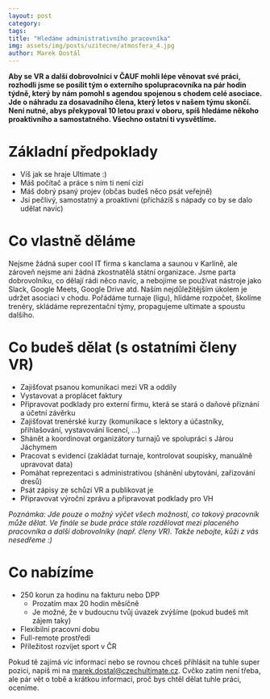 ```yaml
---
layout: post
category: 
tags:
title: "Hledáme administrativního pracovníka"
img: assets/img/posts/uzitecne/atmosfera_4.jpg
author: Marek Dostál
---
```


**Aby se VR a další dobrovolníci v ČAUF mohli lépe věnovat své práci, rozhodli jsme se posílit tým o externího spolupracovníka na pár hodin týdně, který by nám pomohl s agendou spojenou s chodem celé asociace. Jde o náhradu za dosavadního člena, který letos v našem týmu skončí. Není nutné, abys překypoval 10 letou praxí v oboru, spíš hledáme někoho proaktivního a samostatného. Všechno ostatní ti vysvětlíme.**

# Základní předpoklady

- Víš jak se hraje Ultimate :)
- Máš počítač a práce s ním ti není cizí
- Máš dobrý psaný projev (občas budeš něco psát veřejně)
- Jsi pečlivý, samostatný a proaktivní (přicházíš s nápady co by se dalo udělat navíc)

# Co vlastně děláme

Nejsme žádná super cool IT firma s kanclama a saunou v Karlíně, ale zároveň nejsme ani žádná zkostnatělá státní organizace. Jsme parta dobrovolníku, co dělají rádi něco navíc, a nebojíme se používat nástroje jako Slack, Google Meets, Google Drive atd. Naším nejdůležitějším úkolem je udržet asociaci v chodu. Pořádáme turnaje (ligu), hlídáme rozpočet, školíme trenéry, skládáme reprezentační týmy, propagujeme ultimate a spoustu dalšího.

# Co budeš dělat (s ostatními členy VR)

- Zajišťovat psanou komunikaci mezi VR a oddíly
- Vystavovat a proplácet faktury
- Připravovat podklady pro externí firmu, která se stará o daňové přiznání a účetní závěrku
- Zajišťovat trenérské kurzy (komunikace s lektory a účastníky, přihlašování, vystavování licencí, …)
- Shánět a koordinovat organizátory turnajů ve spolupráci s Járou Jáchymem
- Pracovat s evidencí (zakládat turnaje, kontrolovat soupisky, manuálně upravovat data)
- Pomáhat reprezentaci s administrativou (shánění ubytování, zařizování dresů)
- Psát zápisy ze schůzí VR a publikovat je
- Připravovat výroční zprávu a připravovat podklady pro VH

*Poznámka: Jde pouze o možný výčet všech možností, co takový pracovník může dělat. Ve finále se bude práce stále rozdělovat mezi placeného pracovníka a další dobrovolníky (např. členy VR). Takže nebojte, kůži z vás nesedřeme :)*

# Co nabízíme

- 250 korun za hodinu na fakturu nebo DPP
  - Prozatím max 20 hodin měsíčně
  - Je možné, že v budoucnu tvůj úvazek zvýšíme (pokud budeš mít zájem taky)
- Flexibilní pracovní dobu
- Full-remote prostředí
- Příležitost rozvíjet sport v ČR

Pokud tě zajímá víc informací nebo se rovnou chceš přihlásit na tuhle super pozici, napiš mi na [marek.dostal@czechultimate.cz](mailto:marek.dostal@czechultimate.cz). Cvčko zatím není třeba, ale pár vět o tobě a krátkou informaci, proč bys chtěl dělat tuhle práci, oceníme.
